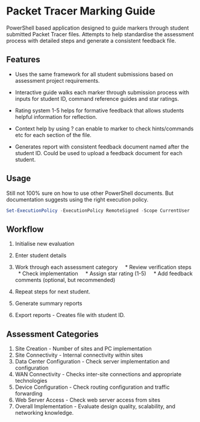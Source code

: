 # Packet Tracer Marking Guide

PowerShell based application designed to guide markers through student submitted Packet Tracer files. Attempts to help standardise the assessment process with detailed steps and generate a consistent feedback file.

## Features

* Uses the same framework for all student submissions based on assessment project requirements.

* Interactive guide walks each marker through submission process with inputs for student ID, command reference guides and star ratings.

* Rating system 1-5 helps for formative feedback that allows students helpful information for reflection.

* Context help by using ? can enable to marker to check hints/commands etc for each section of the file.

* Generates report with consistent feedback document named after the student ID. Could be used to upload a feedback document for each student.

## Usage

Still not 100% sure on how to use other PowerShell documents. But documentation suggests using the right execution policy.

```powershell
Set-ExecutionPolicy -ExecutionPolicy RemoteSigned -Scope CurrentUser
```

## Workflow

1. Initialise new evaluation
2. Enter student details
3. Work through each assessment category
    * Review verification steps
    * Check implementation
    * Assign star rating (1-5)
    * Add feedback comments (optional, but recommended)

4. Repeat steps for next student.
5. Generate summary reports
6. Export reports - Creates file with student ID.

## Assessment Categories

1. Site Creation - Number of sites and PC implementation
2. Site Connectivity - Internal connectivity within sites
3. Data Center Configuration - Check server implementation and configuration
4. WAN Connectivity - Checks inter-site connections and appropriate technologies
5. Device Configuration - Check routing configuration and traffic forwarding
6. Web Server Access - Check web server access from sites
7. Overall Implementation - Evaluate design quality, scalability, and networking knowledge.

